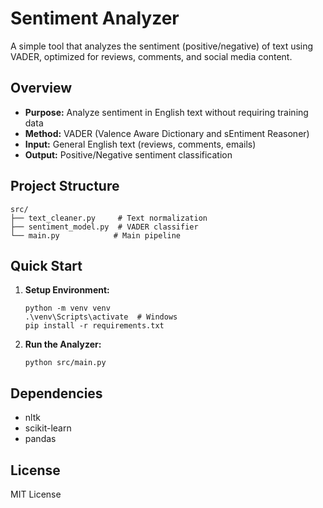 # Sentiment Analyzer

A simple tool that analyzes the sentiment (positive/negative) of text using VADER, optimized for reviews, comments, and social media content.

## Overview

- **Purpose:** Analyze sentiment in English text without requiring training data
- **Method:** VADER (Valence Aware Dictionary and sEntiment Reasoner)
- **Input:** General English text (reviews, comments, emails)
- **Output:** Positive/Negative sentiment classification

## Project Structure

```
src/
├── text_cleaner.py     # Text normalization
├── sentiment_model.py  # VADER classifier
└── main.py            # Main pipeline
```

## Quick Start

1. **Setup Environment:**
   ```
   python -m venv venv
   .\venv\Scripts\activate  # Windows
   pip install -r requirements.txt
   ```

2. **Run the Analyzer:**
   ```
   python src/main.py
   ```

## Dependencies

- nltk
- scikit-learn
- pandas

## License

MIT License